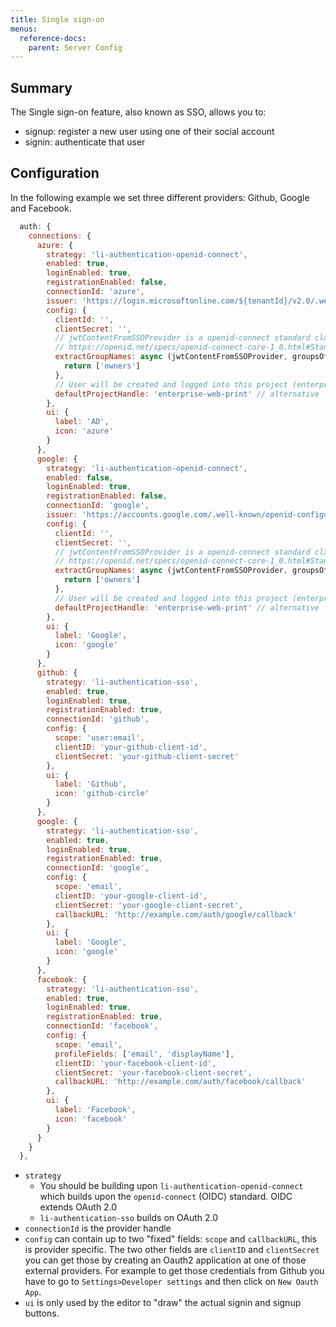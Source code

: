 ```yaml
---
title: Single sign-on
menus:
  reference-docs:
    parent: Server Config
---
```


## Summary

The Single sign-on feature, also known as SSO, allows you to:
- signup: register a new user using one of their social account
- signin: authenticate that user

## Configuration

In the following example we set three different providers: Github, Google and Facebook.

```js
  auth: {
    connections: {
      azure: {
        strategy: 'li-authentication-openid-connect',
        enabled: true,
        loginEnabled: true,
        registrationEnabled: false,
        connectionId: 'azure',
        issuer: 'https://login.microsoftonline.com/${tenantId}/v2.0/.well-known/openid-configuration',
        config: {
          clientId: '',
          clientSecret: '',
          // jwtContentFromSSOProvider is a openid-connect standard claim, for available properties see:
          // https://openid.net/specs/openid-connect-core-1_0.html#StandardClaims
          extractGroupNames: async (jwtContentFromSSOProvider, groupsOfProject) => {
            return ['owners']
          },
          // User will be created and logged into this project (enterprise use-case)
          defaultProjectHandle: 'enterprise-web-print' // alternative 'defaultProjectId: 1'
        },
        ui: {
          label: 'AD',
          icon: 'azure'
        }
      },
      google: {
        strategy: 'li-authentication-openid-connect',
        enabled: false,
        loginEnabled: true,
        registrationEnabled: false,
        connectionId: 'google',
        issuer: 'https://accounts.google.com/.well-known/openid-configuration',
        config: {
          clientId: '',
          clientSecret: '',
          // jwtContentFromSSOProvider is a openid-connect standard claim, for available properties see:
          // https://openid.net/specs/openid-connect-core-1_0.html#StandardClaims
          extractGroupNames: async (jwtContentFromSSOProvider, groupsOfProject) => {
            return ['owners']
          },
          // User will be created and logged into this project (enterprise use-case)
          defaultProjectHandle: 'enterprise-web-print' // alternative 'defaultProjectId: 1'
        },
        ui: {
          label: 'Google',
          icon: 'google'
        }
      },
      github: {
        strategy: 'li-authentication-sso',
        enabled: true,
        loginEnabled: true,
        registrationEnabled: true,
        connectionId: 'github',
        config: {
          scope: 'user:email',
          clientID: 'your-github-client-id',
          clientSecret: 'your-github-client-secret'
        },
        ui: {
          label: 'Github',
          icon: 'github-circle'
        }
      },
      google: {
        strategy: 'li-authentication-sso',
        enabled: true,
        loginEnabled: true,
        registrationEnabled: true,
        connectionId: 'google',
        config: {
          scope: 'email',
          clientID: 'your-google-client-id',
          clientSecret: 'your-google-client-secret',
          callbackURL: 'http://example.com/auth/google/callback'
        },
        ui: {
          label: 'Google',
          icon: 'google'
        }
      },
      facebook: {
        strategy: 'li-authentication-sso',
        enabled: true,
        loginEnabled: true,
        registrationEnabled: true,
        connectionId: 'facebook',
        config: {
          scope: 'email',
          profileFields: ['email', 'displayName'],
          clientID: 'your-facebook-client-id',
          clientSecret: 'your-facebook-client-secret',
          callbackURL: 'http://example.com/auth/facebook/callback'
        },
        ui: {
          label: 'Facebook',
          icon: 'facebook'
        }
      }
    }
  },
```

- `strategy`
  - You should be building upon `li-authentication-openid-connect` which builds upon the `openid-connect` (OIDC) standard. OIDC extends OAuth 2.0
  - `li-authentication-sso` builds on OAuth 2.0
- `connectionId` is the provider handle
- `config` can contain up to two "fixed" fields: `scope` and `callbackURL`, this is provider specific. The two other fields are `clientID` and `clientSecret` you can get those by creating an Oauth2 application at one of those external providers. For example to get those credentials from Github you have to go to `Settings>Developer settings` and then click on `New Oauth App`.
- `ui` is only used by the editor to "draw" the actual signin and signup buttons.
